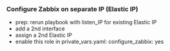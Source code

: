 ### Configure Zabbix on separate IP (Elastic IP)
* prep: rerun playbook with listen_IP for existing Elastic IP
* add a 2nd interface
* assign a 2nd Elastic IP
* enable this role in private_vars.yaml: configure_zabbix: yes
